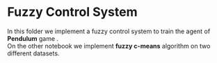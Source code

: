 # Fuzzy Control System
In this folder we implement a fuzzy control system to train the agent of **Pendulum** game .\
On the other notebook we implement **fuzzy c-means** algorithm on two different datasets.
